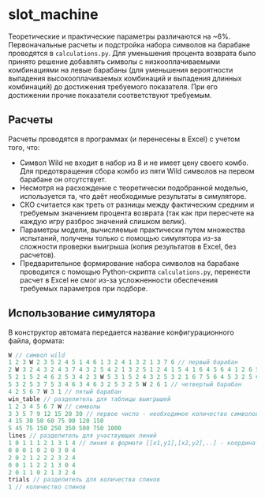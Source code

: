# slot_machine

Теоретические и практические параметры различаются на ~6%. Первоначальные расчеты и подстройка набора символов на барабане проводятся в `calculations.py`.
Для уменьшения процента возврата было принято решение добавлять символы с низкооплачиваемыми комбинациями на левые барабаны (для уменьшения вероятности выпадения высокооплачиваемых комбинаций и выпадения длинных комбинаций) до достижения требуемого показателя. При его достижении прочие показатели соответствуют требуемым.

## Расчеты

Расчеты проводятся в программах (и перенесены в Excel) с учетом того, что:

- Символ Wild не входит в набор из 8 и не имеет цену своего комбо. Для предотвращения сбора комбо из пяти Wild символов на первом барабане он отсутствует.
- Несмотря на расхождение с теоретически подобранной моделью, используется та, что даёт необходимые результаты в симуляторе.
- СКО считается как треть от разницы между фактическим средним и требуемым значением процента возврата (так как при пересчете на каждую игру разброс значений слишком велик).
- Параметры модели, вычисляемые практически путем множества испытаний, получены только с помощью симулятора из-за сложности проверки выигрыша (копия результатов в Excel, без расчетов).
- Предварительное формирование набора символов на барабане проводится с помощью Python-скрипта `calculations.py`, перенести расчет в Excel не смог из-за усложненности обеспечения требуемых параметров при подборе.

## Использование симулятора

В конструктор автомата передается название конфигурационного файла, формата:

```cpp
W // символ wild
1 2 3 W 2 3 5 2 4 5 1 4 6 1 3 2 4 1 3 2 1 3 7 6 // первый барабан
2 W 3 2 4 3 2 4 3 7 4 3 2 5 4 2 1 3 2 5 1 2 4 1 5 4 1 6 4 5 6 4 1 2 6 5 4 6 5 4 3 1 4 3 // второй барабан
5 2 1 5 2 4 6 2 5 3 4 2 3 W 5 3 1 5 2 4 3 2 5 3 2 1 6 7 5 6 4 5 3 2 5 6 4 5 2 3 // третий барабан
5 3 2 5 3 7 5 3 4 6 3 4 6 3 2 5 3 2 5 W 2 6 1 // четвертый барабан
4 2 5 6 7 W 3 1 // пятый барабан
win_table // разделитель для таблицы выигрышей
1 2 3 4 5 6 7 W // символы
3 3 5 7 9 12 15 20 30 // первое число - необходимое количество символов в линии, далее - соответствующие символам выигрыши
4 15 30 50 60 75 90 120 150 
5 45 75 150 250 350 500 750 1000 
lines // разделитель для участвующих линий
1 0 1 1 1 2 1 3 1 4 // линия в формате [[x1,y1],[x2,y2],..] - координаты на матрице видимых частей барабанов (в коде предусмотрена более наглядная визуализация)
0 0 0 1 0 2 0 3 0 4 
2 0 2 1 2 2 2 3 2 4 
0 0 1 1 2 2 1 3 0 4 
2 0 1 1 0 2 1 3 2 4 
trials // разделитель для количества спинов
1 // количество спинов
```
